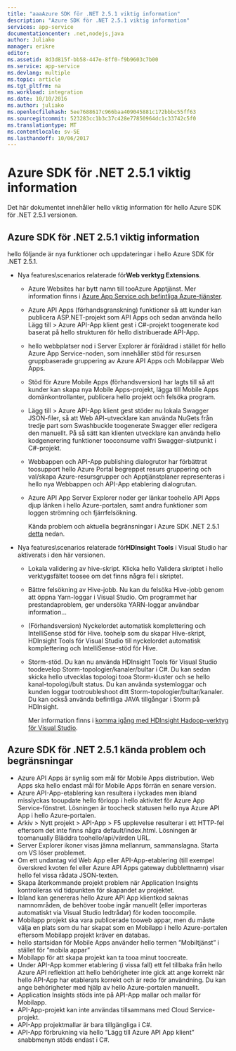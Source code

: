 ```yaml
---
title: "aaaAzure SDK för .NET 2.5.1 viktig information"
description: "Azure SDK för .NET 2.5.1 viktig information"
services: app-service
documentationcenter: .net,nodejs,java
author: Juliako
manager: erikre
editor: 
ms.assetid: 8d3d815f-bb58-447e-8ff0-f9b9603c7b00
ms.service: app-service
ms.devlang: multiple
ms.topic: article
ms.tgt_pltfrm: na
ms.workload: integration
ms.date: 10/10/2016
ms.author: juliako
ms.openlocfilehash: 5ee7688617c966baa409045881c172bbbc55ff63
ms.sourcegitcommit: 523283cc1b3c37c428e77850964dc1c33742c5f0
ms.translationtype: MT
ms.contentlocale: sv-SE
ms.lasthandoff: 10/06/2017
---
```

# <a name="azure-sdk-for-net-251-release-notes"></a>Azure SDK för .NET 2.5.1 viktig information
Det här dokumentet innehåller hello viktig information för hello Azure SDK för .NET 2.5.1 versionen. 

## <a name="azure-sdk-for-net-251-release-notes"></a>Azure SDK för .NET 2.5.1 viktig information
hello följande är nya funktioner och uppdateringar i hello Azure SDK för .NET 2.5.1.

* Nya features\scenarios relaterade för**Web verktyg Extensions**. 
  
  * Azure Websites har bytt namn till tooAzure Apptjänst. Mer information finns i [Azure App Service och befintliga Azure-tjänster](../app-service-web/app-service-changes-existing-services.md).
  * Azure API Apps (förhandsgranskning) funktioner så att kunder kan publicera ASP.NET-projekt som API Apps och sedan använda hello Lägg till > Azure API-App klient gest i C#-projekt toogenerate kod baserat på hello strukturen för hello distribuerade API-App. 
  * hello webbplatser nod i Server Explorer är föråldrad i stället för hello Azure App Service-noden, som innehåller stöd för resursen gruppbaserade gruppering av Azure API Apps och Mobilappar Web Apps.
  * Stöd för Azure Mobile Apps (förhandsversion) har lagts till så att kunder kan skapa nya Mobile Apps-projekt, lägga till Mobile Apps domänkontrollanter, publicera hello projekt och felsöka program.
  * Lägg till > Azure API-App klient gest stöder nu lokala Swagger JSON-filer, så att Web API-utvecklare kan använda NuGets från tredje part som Swashbuckle toogenerate Swagger eller redigera den manuellt. På så sätt kan klienten utvecklare kan använda hello kodgenerering funktioner tooconsume valfri Swagger-slutpunkt i C#-projekt. 
  * Webbappen och API-App publishing dialogrutor har förbättrat toosupport hello Azure Portal begreppet resurs gruppering och val/skapa Azure-resursgrupper och Apptjänstplaner representeras i hello nya Webbappen och API-App etablering dialogrutan. 
  * Azure API App Server Explorer noder ger länkar toohello API Apps djup länken i hello Azure-portalen, samt andra funktioner som loggen strömning och fjärrfelsökning.
    
    Kända problem och aktuella begränsningar i Azure SDK .NET 2.5.1 [detta](app-service-release-notes.md#known_issues_2_5_1) nedan.
* Nya features\scenarios relaterade för**HDInsight Tools** i Visual Studio har aktiverats i den här versionen. 
  
  * Lokala validering av hive-skript. Klicka hello Validera skriptet i hello verktygsfältet toosee om det finns några fel i skriptet. 
  * Bättre felsökning av Hive-jobb. Nu kan du felsöka Hive-jobb genom att öppna Yarn-loggar i Visual Studio. Om programmet har prestandaproblem, ger undersöka YARN-loggar användbar information...
  * (Förhandsversion) Nyckelordet automatisk komplettering och IntelliSense stöd för Hive. toohelp som du skapar Hive-skript, HDInsight Tools för Visual Studio till nyckelordet automatisk komplettering och IntelliSense-stöd för Hive.
  * Storm-stöd. Du kan nu använda HDInsight Tools för Visual Studio toodevelop Storm-topologier/kanaler/bultar i C#. Du kan sedan skicka hello utvecklas topologi tooa Storm-kluster och se hello kanal-topologi/bult status. Du kan använda systemloggar och kunden loggar tootroubleshoot ditt Storm-topologier/bultar/kanaler. Du kan också använda befintliga JAVA tillgångar i Storm på HDInsight.
    
    Mer information finns i [komma igång med HDInsight Hadoop-verktyg för Visual Studio](../hdinsight/hdinsight-hadoop-visual-studio-tools-get-started.md).

## <a id="known_issues_2_5_1"></a>Azure SDK för .NET 2.5.1 kända problem och begränsningar
* Azure API Apps är synlig som mål för Mobile Apps distribution. Web Apps ska hello endast mål för Mobile Apps förrän en senare version. 
* Azure API-App-etablering kan resultera i lyckades men ibland misslyckas tooupdate hello förlopp i hello aktivitet för Azure App Service-fönstret. Lösningen är toocheck statusen hello nya Azure API App i hello Azure-portalen. 
* Arkiv > Nytt projekt > API-App > F5 upplevelse resulterar i ett HTTP-fel eftersom det inte finns några default/index.html. Lösningen är toomanually Bläddra toohello/api/värden URL. 
* Server Explorer ikoner visas jämna mellanrum, sammanslagna. Starta om VS löser problemet. 
* Om ett undantag vid Web App eller API-App-etablering (till exempel överskred kvoten fel eller Azure API Apps gateway dubblettnamn) visar hello fel vissa rådata JSON-texten. 
* Skapa återkommande projekt problem när Application Insights kontrolleras vid tidpunkten för skapandet av projektet.
* Ibland kan genereras hello Azure API App klientkod saknas namnområden, de behöver toobe ingår manuellt (eller importeras automatiskt via Visual Studio ledtrådar) för koden toocompile. 
* Mobilapp projekt ska vara publicerade tooweb appar, men du måste välja en plats som du har skapat som en Mobilapp i hello Azure-portalen eftersom Mobilapp projekt kräver en databas. 
* hello startsidan för Mobile Apps använder hello termen ”Mobiltjänst” i stället för ”mobila appar” 
* Mobilapp för att skapa projekt kan ta tooa minut toocreate. 
* Under API-App kommer etablering (i vissa fall) ett fel tillbaka från hello Azure API reflektion att hello behörigheter inte gick att ange korrekt när hello API-App har etablerats korrekt och är redo för användning. Du kan ange behörigheter med hjälp av hello Azure-portalen manuellt.
* Application Insights stöds inte på API-App mallar och mallar för Mobilapp.
* API-App-projekt kan inte användas tillsammans med Cloud Service-projekt.
* API-App projektmallar är bara tillgängliga i C#.
* API-App förbrukning via hello ”Lägg till Azure API App klient” snabbmenyn stöds endast i C#.


